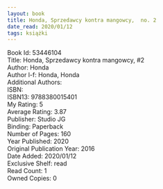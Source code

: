 ```yaml
---
layout: book
title: Honda, Sprzedawcy kontra mangowcy,  no. 2
date_read: 2020/01/12
tags: książki
---
```


Book Id: 53446104<br />
Title: Honda, Sprzedawcy kontra mangowcy, #2<br />
Author: Honda<br />
Author l-f: Honda, Honda<br />
Additional Authors: <br />
ISBN: <br />
ISBN13: 9788380015401<br />
My Rating: 5<br />
Average Rating: 3.87<br />
Publisher: Studio JG<br />
Binding: Paperback<br />
Number of Pages: 160<br />
Year Published: 2020<br />
Original Publication Year: 2016<br />
Date Added: 2020/01/12<br />
Exclusive Shelf: read<br />
Read Count: 1<br />
Owned Copies: 0<br />


